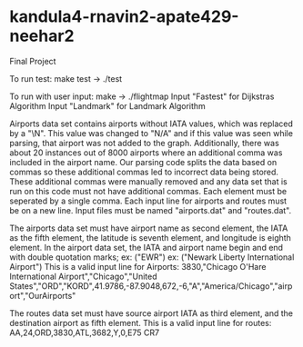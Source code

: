 # kandula4-rnavin2-apate429-neehar2

Final Project

To run test: make test -> ./test

To run with user input: make -> ./flightmap
Input "Fastest" for Dijkstras Algorithm
Input "Landmark" for Landmark Algorithm

Airports data set contains airports without IATA values,
which was replaced by a "\N". This value was changed to
"N/A" and if this value was seen while parsing, that
airport was not added to the graph. Additionally, there was
about 20 instances out of 8000 airports where an additional
comma was included in the airport name. Our parsing
code splits the data based on commas so these additional
commas led to incorrect data being stored. These additional
commas were manually removed and any data set that is run
on this code must not have additional commas. Each element must
be seperated by a single comma. Each input line for airports and routes must be on a new line.
Input files must be named "airports.dat" and "routes.dat".

The airports data set must have airport name as second element, 
the IATA as the fifth element, the latitude is seventh element, 
and longitude is eighth element. In the airport data set, the IATA and
airport name begin and end with double quotation marks; 
ex: ("EWR")
ex: ("Newark Liberty International Airport")
This is a valid input line for Airports:
3830,"Chicago O'Hare International Airport","Chicago","United States","ORD","KORD",41.9786,-87.9048,672,-6,"A","America/Chicago","airport","OurAirports"

The routes data set must have source airport IATA as third element,
and the destination airport as fifth element.
This is a valid input line for routes:
AA,24,ORD,3830,ATL,3682,Y,0,E75 CR7